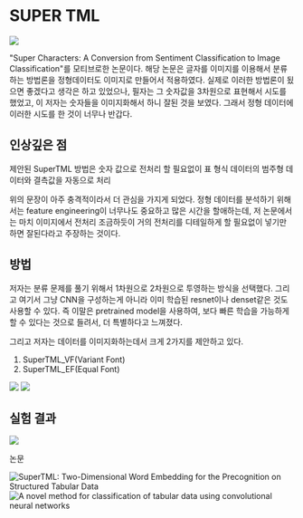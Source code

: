 # SUPER TML

![]("./imgs/tabular_to_img.PNG")

"Super Characters: A Conversion from Sentiment Classification to Image Classification"를 모티브로한 논문이다. 
해당 논문은 글자를 이미지를 이용해서 분류하는 방법론을 정형데이터도 이미지로 만들어서 적용하였다. 
실제로 이러한 방법론이 됬으면 좋겠다고 생각은 하고 있었으나, 필자는 그 숫자값을 3차원으로 표현해서 시도를 했었고, 이 저자는 숫자들을 이미지화해서 하니 잘된 것을 보였다. 그래서 정형 데이터에 이러한 시도를 한 것이 너무나 반갑다.

## 인상깊은 점

제안된 SuperTML 방법은 숫자 값으로 전처리 할 필요없이 표 형식 데이터의 범주형 데이터와 결측값을 자동으로 처리

위의 문장이 아주 충격적이라서 더 관심을 가지게 되었다.
정형 데이터를 분석하기 위해서는 feature engineering이 너무나도 중요하고 많은 시간을 할애하는데, 저 논문에서는 마치 이미지에서 전처리 조금하듯이 거의 전처리를 디테일하게 할 필요없이 넣기만 하면 잘된다라고 주장하는 것이다. 

## 방법

저자는 분류 문제를 풀기 위해서 1차원으로 2차원으로 투영하는 방식을 선택했다. 그리고 여기서 그냥 CNN을 구성하는게 아니라 이미 학습된 resnet이나 denset같은 것도 사용할 수 있다. 즉 이말은 pretrained model을 사용하여, 보다 빠른 학습을 가능하게 할 수 있다는 것으로 들려서, 더 특별하다고 느껴졌다.

그리고 저자는 데이터를 이미지화하는데서 크게 2가지를 제안하고 있다.
1. SuperTML_VF(Variant Font)
2. SuperTML_EF(Equal Font)

![]("./imgs/data2img.PNG")
![]("./imgs/data2img_2.PNG")

## 실험 결과

![]("./imgs/EXP.PNG")

논문

![SuperTML: Two-Dimensional Word Embedding for the Precognition on Structured Tabular Data](https://arxiv.org/abs/1903.06246)
![A novel method for classification of tabular data using convolutional neural networks](https://www.biorxiv.org/content/10.1101/2020.05.02.074203v1.full)